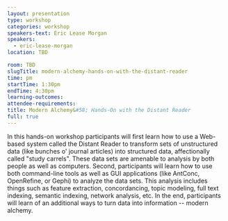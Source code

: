 ```yaml
---
layout: presentation
type: workshop
categories: workshop
speakers-text: Eric Lease Morgan
speakers:
  - eric-lease-morgan
location: TBD

room: TBD
slugTitle: modern-alchemy-hands-on-with-the-distant-reader
time: pm
startTime: 1:30pm
endTime: 4:30pm
learning-outcomes:
attendee-requirements:
title: Modern Alchemy&#58; Hands-On with the Distant Reader
full: true
---
```

In this hands-on workshop participants will first learn how to use a Web-based system called the Distant Reader to transform sets of unstructured data (like bunches o' journal articles) into structured data, affectionally called "study carrels". These data sets are amenable to analysis by both people as well as computers. Second, participants will learn how to use both command-line tools as well as GUI applications (like AntConc, OpenRefine, or Gephi) to analyze the data sets. This analysis includes things such as feature extraction, concordancing, topic modeling, full text indexing, semantic indexing, network analysis, etc. In the end, participants will learn of an additional ways to turn data into information -- modern alchemy.
